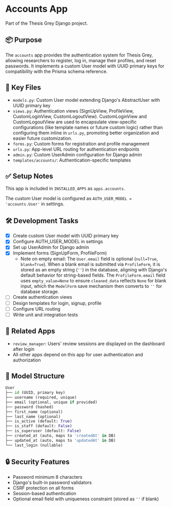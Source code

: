 # Accounts App

Part of the Thesis Grey Django project.

## 📦 Purpose
The `accounts` app provides the authentication system for Thesis Grey, allowing researchers to register, log in, manage their profiles, and reset passwords. It implements a custom User model with UUID primary keys for compatibility with the Prisma schema reference.

## 📁 Key Files
- `models.py`: Custom User model extending Django's AbstractUser with UUID primary key
- `views.py`: Authentication views (SignUpView, ProfileView, CustomLoginView, CustomLogoutView). CustomLoginView and CustomLogoutView are used to encapsulate view-specific configurations (like template names or future custom logic) rather than configuring them inline in `urls.py`, promoting better organization and easier future customization.
- `forms.py`: Custom forms for registration and profile management
- `urls.py`: App-level URL routing for authentication endpoints
- `admin.py`: Custom UserAdmin configuration for Django admin
- `templates/accounts/`: Authentication-specific templates

## ✅ Setup Notes
This app is included in `INSTALLED_APPS` as `apps.accounts`.

The custom User model is configured as `AUTH_USER_MODEL = 'accounts.User'` in settings.

## 🛠 Development Tasks
- [x] Create custom User model with UUID primary key
- [x] Configure AUTH_USER_MODEL in settings
- [x] Set up UserAdmin for Django admin
- [x] Implement forms (SignUpForm, ProfileForm)
    - Note on empty email: The `User.email` field is optional (`null=True`, `blank=True`). 
      When a blank email is submitted via `ProfileForm`, it is stored as an empty string (`''`) 
      in the database, aligning with Django's default behavior for string-based fields. 
      The `ProfileForm.email` field uses `empty_value=None` to ensure `cleaned_data` reflects `None` 
      for blank input, which the `ModelForm` save mechanism then converts to `''` for database storage.
- [ ] Create authentication views
- [ ] Design templates for login, signup, profile
- [ ] Configure URL routing
- [ ] Write unit and integration tests

## 🔗 Related Apps
- `review_manager`: Users' review sessions are displayed on the dashboard after login
- All other apps depend on this app for user authentication and authorization

## 📝 Model Structure
```python
User
├── id (UUID, primary key)
├── username (required, unique)
├── email (optional, unique if provided)
├── password (hashed)
├── first_name (optional)
├── last_name (optional)
├── is_active (default: True)
├── is_staff (default: False)
├── is_superuser (default: False)
├── created_at (auto, maps to 'createdAt' in DB)
├── updated_at (auto, maps to 'updatedAt' in DB)
└── last_login (nullable)
```

## 🔒 Security Features
- Password minimum 8 characters
- Django's built-in password validators
- CSRF protection on all forms
- Session-based authentication
- Optional email field with uniqueness constraint (stored as `''` if blank) 